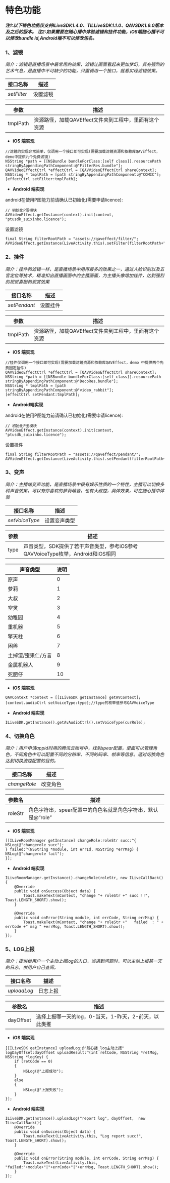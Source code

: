 # 特色功能
***注1:以下特色功能仅支持ILiveSDK1.4.0、TILLiveSDK1.1.0、QAVSDK1.9.0版本及之后的版本。***
***注2:如果需要在随心播中体验滤镜和挂件功能，iOS端随心播不可以修改bundle id,Android端不可以修改包名。***

### 1、滤镜
*简介：滤镜是直播场景中最常用的效果，滤镜让画面看起来更加梦幻，具有强烈的艺术气息，是直播中不可缺少的功能，只需调用一个接口，就看实现滤镜效果。*

|接口名称|描述|
|--|--|
|*setFilter*|设置滤镜|

|参数|描述|
|--|--|
|tmplPath|资源路径，加载QAVEffect文件夹到工程中，里面有这个资源|
* **iOS 端实现**
```
//滤镜的实现非常简单，仅调用一个接口即可实现(需要加载滤镜资源和依赖库QAVEffect，demo中提供九个免费滤镜)
NSString *path = [[NSBundle bundleForClass:[self class]].resourcePath stringByAppendingPathComponent:@"FilterRes.bundle"];
QAVVideoEffectCtrl *effectCtrl = [QAVVideoEffectCtrl shareContext];
NSString * tmplPath = [path stringByAppendingPathComponent:@"COMIC"];
[effectCtrl setFilter:tmplPath];
```
* **Android 端实现**

android在使用P图能力前请确认已初始化(需要申请licence):
```
// 初始化P图模块
AVVideoEffect.getInstance(context).init(context, "ptusdk_suixinbo.licence");
```
设置滤镜
```
final String filterRootPath = "assets://qaveffect/filter/";
AVVideoEffect.getInstance(LiveActivity.this).setFilter(filterRootPath+"COMIC");
```

### 2、挂件
*简介：挂件和滤镜一样，是直播场景中用得最多的效果之一，通过人脸识别以及五官定位等技术，精准扣出直播画面中的主播画面，为主播头像增加挂件，达到强烈的视觉喜剧和观赏效果*

|接口名称|描述|
|--|--|
|*setPendant*|设置挂件|

|参数|描述|
|--|--|
|tmplPath|资源路径，加载QAVEffect文件夹到工程中，里面有这个资源|
* **iOS 端实现**
```
//挂件仅调用一个接口即可实现(需要加载滤镜资源和依赖库QAVEffect，demo 中提供两个免费固定挂件)
QAVVideoEffectCtrl *effectCtrl = [QAVVideoEffectCtrl shareContext];
NSString *path = [[NSBundle bundleForClass:[self class]].resourcePath stringByAppendingPathComponent:@"DecoRes.bundle"];
NSString * tmplPath = [path stringByAppendingPathComponent:@"video_rabbit"];
[effectCtrl setPendant:tmplPath];
```
* **Android端实现**

android在使用P图能力前请确认已初始化(需要申请licence):
```
// 初始化P图模块
AVVideoEffect.getInstance(context).init(context, "ptusdk_suixinbo.licence");
```
设置挂件
```
final String filterRootPath = "assets://qaveffect/pendant/";
AVVideoEffect.getInstance(LiveActivity.this).setPendant(filterRootPath+"video_rabbit");
```

### 3、变声
*简介：主播端变声功能，是直播场景中很有娱乐性质的一个特性，主播可以切换多种声音效果，可以有你喜欢的萝莉萌音，也有大叔控，具体效果，可在随心播中体验*

|接口名称|描述|
|--|--|
|*setVoiceType*|设置变声类型|

|参数|描述|
|--|--|
|type|声音类型，SDK提供了若干声音类型，参考iOS参考QAVVoiceType枚举，Android和iOS相同|

|声音类型|说明|
|---|---|
|原声 | 0 |
|萝莉 | 1 |
|大叔 | 2 |
|空灵 | 3 |
|幼稚园 | 4 |
|重机器 | 5 |
|擎天柱 | 6 |
|困兽 | 7 |
|土掉渣/歪果仁/方言 | 8 |
|金属机器人 | 9 |
|死肥仔 | 10 |

* **iOS 端实现**
```
QAVContext *context = [[ILiveSDK getInstance] getAVContext];
[context.audioCtrl setVoiceType:type];//type的枚举值参考QAVVoiceType
```
* **Android 端实现**

```
ILiveSDK.getInstance().getAvAudioCtrl().setVoiceType(curRole);
```
### 4、切换角色
*简介：用户申请appid时用的腾讯云账号中，找到spear配置，里面可以管理角色，不同角色中可以配置不同的分辨率、不同的码率、帧率等信息。通过切换角色达到切换流控配置的目的。*

|接口名称|描述|
|--|--|
|*changeRole*|改变角色|

|参数名|描述|
|--|--|
|roleStr|角色字符串，spear配置中的角色名就是角色字符串，默认是@“role”|

* **iOS 端实现**
```
[[ILiveRoomManager getInstance] changeRole:roleStr succ:^{
NSLog(@"changerole succ");
} failed:^(NSString *module, int errId, NSString *errMsg) {
NSLog(@"changerole fail");
}];
```
* **Android 端实现**

```
ILiveRoomManager.getInstance().changeRole(roleStr, new ILiveCallBack() {
    @Override
    public void onSuccess(Object data) {
        Toast.makeText(mContext, "change "+ roleStr +" succ !!", Toast.LENGTH_SHORT).show();
    }

    @Override
    public void onError(String module, int errCode, String errMsg) {
        Toast.makeText(mContext, "change "+ roleStr +"   failed  : " + errCode +" msg " +errMsg, Toast.LENGTH_SHORT).show();
    }
});
```
### 5、LOG上报
*简介：提供给用户一个主动上报log的入口，当遇到问题时，可以主动上报某一天的日志，供用户自己查阅。*

|接口名称|描述|
|--|--|
|*uploadLog*|日志上报|

|参数名|描述|
|--|--|
|dayOffset|选择上报哪一天的log，0-当天，1-昨天，2-前天，以此类推|

* **iOS 端实现**
```
[[ILiveSDK getInstance] uploadLog:@"随心播_log主动上报" logDayOffset:dayOffset uploadResult:^(int retCode, NSString *retMsg, NSString *logKey) {
    if (retCode == 0)
    {
        NSLog(@"上报成功");
    }
    else
    {
        NSLog(@"上报失败");
    }
}];
```
* **Android 端实现**

```
ILiveSDK.getInstance().uploadLog("report log", dayOffset,  new ILiveCallBack(){
    @Override
    public void onSuccess(Object data) {
        Toast.makeText(LiveActivity.this, "Log report succ!", Toast.LENGTH_SHORT).show();
    }

    @Override
    public void onError(String module, int errCode, String errMsg) {
        Toast.makeText(LiveActivity.this, "failed:"+module+"|"+errCode+"|"+errMsg, Toast.LENGTH_SHORT).show();
    }
});
```
